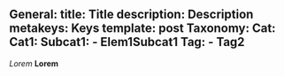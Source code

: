 General:
  title: Title
  description: Description
  metakeys: Keys
  template: post
Taxonomy: 
  Cat:
    Cat1:
      Subcat1:
        - Elem1Subcat1
  Tag:
    - Tag2
---
*Lorem*
**Lorem**
